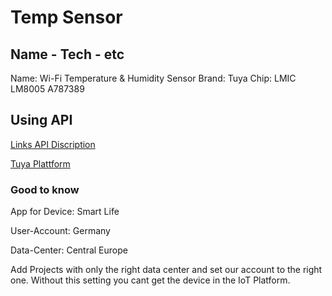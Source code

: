 # Temp Sensor 

## Name - Tech - etc

Name: Wi-Fi Temperature & Humidity Sensor 
Brand: Tuya 
Chip: LMIC LM8005 A787389


## Using API

[Links API Discription](https://github.com/tuya/tuya-home-assistant/blob/main/docs/platform_configuration.md)

[Tuya Plattform](https://eu.iot.tuya.com/)

### Good to know

App for Device: Smart Life

User-Account: Germany

Data-Center: Central Europe

Add Projects with only the right data center and set our account to the right one. Without this setting you cant get the device in the IoT Platform.